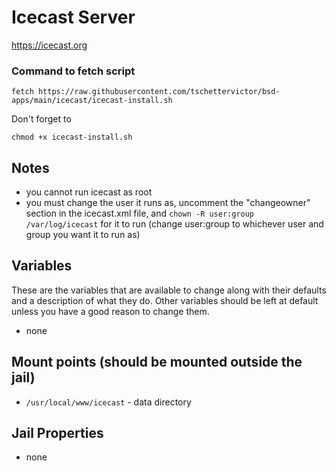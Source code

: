 # Icecast Server
https://icecast.org

### Command to fetch script
```
fetch https://raw.githubusercontent.com/tschettervictor/bsd-apps/main/icecast/icecast-install.sh
```

Don't forget to
```
chmod +x icecast-install.sh
```

## Notes
- you cannot run icecast as root
- you must change the user it runs as, uncomment the "changeowner" section in the icecast.xml file, and `chown -R user:group /var/log/icecast` for it to run (change user:group to whichever user and group you want it to run as) 

## Variables
These are the variables that are available to change along with their defaults and a description of what they do. Other variables should be left at default unless you have a good reason to change them.
- none

## Mount points (should be mounted outside the jail)
- `/usr/local/www/icecast` - data directory

## Jail Properties
- none


